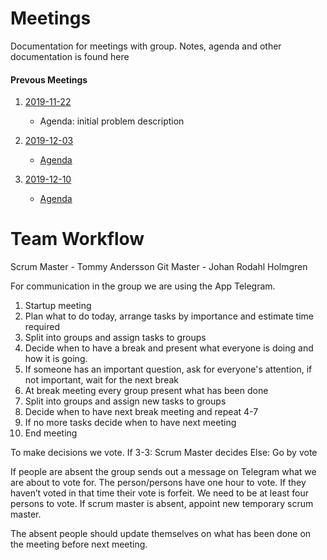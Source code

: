 # Meetings
Documentation for meetings with group. Notes, agenda and other documentation is found here
#### Prevous Meetings


1. [2019-11-22](Group2191122.md)
    - Agenda: initial problem description
    
    
1. [2019-12-03](Second_meeting.md)
    - [Agenda](Agenda191203.md)
    
1. [2019-12-10](Meeting_191210.md)
    - [Agenda](Agenda191210.md)

 
# Team Workflow
Scrum Master - Tommy Andersson
Git Master - Johan Rodahl Holmgren

For communication in the group we are using the App Telegram.

1. Startup meeting
1. Plan what to do today, arrange tasks by importance and estimate time required
1. Split into groups and assign tasks to groups
1. Decide when to have a break and present what everyone is doing and how it is going.
1. If someone has an important question, ask for everyone's attention, if not important, wait for the next break
1. At break meeting every group present what has been done
1. Split into groups and assign new tasks to groups
1. Decide when to have next break meeting and repeat 4-7
1. If no more tasks decide when to have next meeting
1. End meeting

To make decisions we vote. 
If 3-3:
Scrum Master decides
Else:
Go by vote 

If people are absent the group sends out a message on Telegram what we are about to vote for. The person/persons have one hour to vote. If they haven’t voted in that time their vote is forfeit. We need to be at least four persons to vote. If scrum master is absent, appoint new temporary scrum master.

The absent people should update themselves on what has been done on the meeting before next meeting. 
